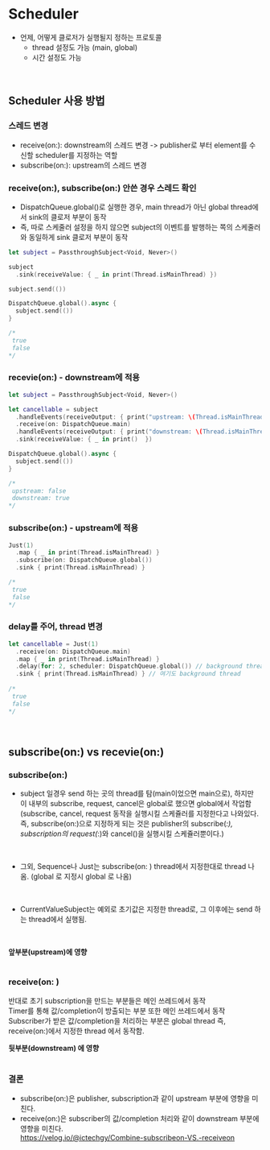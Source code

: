 # Scheduler
- 언제, 어떻게 클로저가 실행될지 정하는 프로토콜
  - thread 설정도 가능 (main, global)
  - 시간 설정도 가능
<br/>

## Scheduler 사용 방법
### 스레드 변경
- receive(on:): downstream의 스레드 변경 -> publisher로 부터 element를 수신할 scheduler를 지정하는 역할
- subscribe(on:): upstream의 스레드 변경

### receive(on:), subscribe(on:) 안쓴 경우 스레드 확인
- DispatchQueue.global()로 실행한 경우, main thread가 아닌 global thread에서 sink의 클로저 부분이 동작
- 즉, 따로 스케줄러 설정을 하지 않으면 subject의 이벤트를 발행하는 쪽의 스케줄러와 동일하게 sink 클로저 부분이 동작

```Swift
let subject = PassthroughSubject<Void, Never>()

subject
  .sink(receiveValue: { _ in print(Thread.isMainThread) })

subject.send(())

DispatchQueue.global().async {
  subject.send(())
}

/*
 true
 false
*/
```

### recevie(on:) - downstream에 적용
```Swift
let subject = PassthroughSubject<Void, Never>()

let cancellable = subject
  .handleEvents(receiveOutput: { print("upstream: \(Thread.isMainThread)") })
  .receive(on: DispatchQueue.main)
  .handleEvents(receiveOutput: { print("downstream: \(Thread.isMainThread)") })
  .sink(receiveValue: { _ in print()  })

DispatchQueue.global().async {
  subject.send(())
}

/*
 upstream: false
 downstream: true
*/
```

### subscribe(on:) - upstream에 적용
```Swift
Just(1)
  .map { _ in print(Thread.isMainThread) }
  .subscribe(on: DispatchQueue.global())
  .sink { print(Thread.isMainThread) }

/*
 true
 false
*/
```

### delay를 주어, thread 변경
```Swift
let cancellable = Just(1)
  .receive(on: DispatchQueue.main)
  .map { _ in print(Thread.isMainThread) }
  .delay(for: 2, scheduler: DispatchQueue.global()) // background thread로 변경
  .sink { print(Thread.isMainThread) } // 여기도 background thread 
  
/*
 true
 false
*/
```
<br/>

## subscribe(on:) vs recevie(on:)
### subscribe(on:)
- subject 일경우 
send 하는 곳의 thread를 탐(main이었으면 main으로), 하지만 이 내부의 subscribe, request, cancel은 global로 했으면 global에서 작업함<br/>
(subscribe, cancel, request 동작을 실행시킬 스케쥴러를 지정한다고 나와있다.<br/>
즉, subscribe(on:)으로 지정하게 되는 것은 publisher의 subscribe(_:), subscription의 request(_:)와 cancel()을 실행시킬 스케쥴러뿐이다.)<br/>
<br/>

- 그외, Sequence나 Just는 subscribe(on: ) thread에서 지정한대로 thread 나옴. (global 로 지정시 global 로 나옴)
<br/>

- CurrentValueSubject는 예외로 
초기값은 지정한 thread로, 그 이후에는 send 하는 thread에서 실행됨.<br/>
<br/>

**앞부분(upstream)에 영향**<br/>
<br/>


### receive(on: )
반대로 초기 subscription을 만드는 부분들은 메인 쓰레드에서 동작<br/>
Timer를 통해 값/completion이 방출되는 부분 또한 메인 쓰레드에서 동작<br/>
Subscriber가 받은 값/completion을 처리하는 부분은 global thread 즉, receive(on:)에서 지정한 thread 에서 동작함.<br/>

**뒷부분(downstream) 에 영향**<br/>
<br/>

### 결론
- subscribe(on:)은 publisher, subscription과 같이 upstream 부분에 영향을 미친다.<br/>
- receive(on:)은 subscriber의 값/completion 처리와 같이 downstream 부분에 영향을 미친다.<br/>
https://velog.io/@ictechgy/Combine-subscribeon-VS.-receiveon<br/>
<br/>


